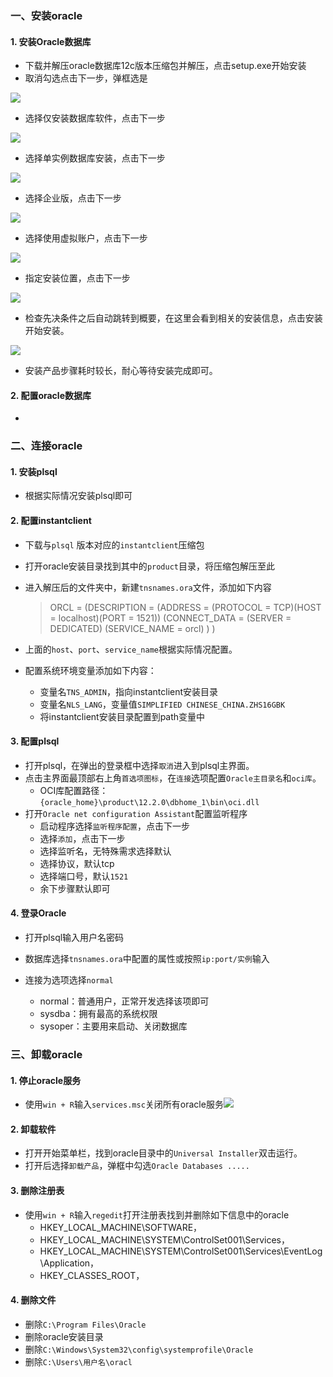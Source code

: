 ### 一、安装oracle

#### 1. 安装Oracle数据库

- 下载并解压oracle数据库12c版本压缩包并解压，点击setup.exe开始安装
- 取消勾选点击下一步，弹框选是

![](./doc/image/oracle_img/s1.jpg)

- 选择仅安装数据库软件，点击下一步

![](./doc/image/oracle_img/s2.jpg)

- 选择单实例数据库安装，点击下一步

![](./doc/image/oracle_img/s3.jpg)

- 选择企业版，点击下一步

![](./doc/image/oracle_img/s4.jpg)

- 选择使用虚拟账户，点击下一步

![](./doc/image/oracle_img/s5.jpg)

- 指定安装位置，点击下一步

![](./doc/image/oracle_img/s6.jpg)

- 检查先决条件之后自动跳转到概要，在这里会看到相关的安装信息，点击安装开始安装。

![](./doc/image/oracle_img/s7.jpg)

- 安装产品步骤耗时较长，耐心等待安装完成即可。

#### 2. 配置oracle数据库

- 

### 二、连接oracle

#### 1.  安装plsql

- 根据实际情况安装plsql即可

#### 2.  配置instantclient

- 下载与`plsql` 版本对应的`instantclient`压缩包

- 打开oracle安装目录找到其中的`product`目录，将压缩包解压至此

- 进入解压后的文件夹中，新建`tnsnames.ora`文件，添加如下内容

  > ORCL =
  >   (DESCRIPTION =
  >     (ADDRESS = (PROTOCOL = TCP)(HOST = localhost)(PORT = 1521))
  >     (CONNECT_DATA =
  >       (SERVER = DEDICATED)
  >       (SERVICE_NAME = orcl)
  >     )
  >   )

- 上面的`host`、`port`、`service_name`根据实际情况配置。

- 配置系统环境变量添加如下内容：

  - 变量名`TNS_ADMIN`，指向instantclient安装目录
  - 变量名`NLS_LANG`，变量值`SIMPLIFIED CHINESE_CHINA.ZHS16GBK`
  - 将instantclient安装目录配置到path变量中

#### 3.  配置plsql

- 打开plsql，在弹出的登录框中选择`取消`进入到plsql主界面。
- 点击主界面最顶部右上角`首选项图标`，在`连接`选项配置`Oracle主目录名`和`oci库`。
  - OCI库配置路径：`{oracle_home}\product\12.2.0\dbhome_1\bin\oci.dll`
- 打开`Oracle net configuration Assistant`配置监听程序
  - 启动程序选择`监听程序配置`，点击下一步
  - 选择`添加`，点击下一步
  - 选择监听名，无特殊需求选择默认
  - 选择协议，默认tcp
  - 选择端口号，默认`1521`
  - 余下步骤默认即可

#### 4. 登录Oracle

- 打开plsql输入用户名密码

- 数据库选择`tnsnames.ora`中配置的属性或按照`ip:port/实例`输入

- 连接为选项选择`normal`

  - normal：普通用户，正常开发选择该项即可
  - sysdba：拥有最高的系统权限
  - sysoper：主要用来启动、关闭数据库

  

### 三、卸载oracle

#### 1. 停止oracle服务

- 使用`win + R`输入`services.msc`关闭所有oracle服务![](./doc/image/oracle_img/1.png)

#### 2. 卸载软件

- 打开开始菜单栏，找到oracle目录中的`Universal Installer`双击运行。
- 打开后选择`卸载产品`，弹框中勾选`Oracle Databases .....`

#### 3. 删除注册表

- 使用`win + R`输入`regedit`打开注册表找到并删除如下信息中的oracle
  - HKEY_LOCAL_MACHINE\SOFTWARE，
  - HKEY_LOCAL_MACHINE\SYSTEM\ControlSet001\Services，
  - HKEY_LOCAL_MACHINE\SYSTEM\ControlSet001\Services\EventLog\Application， 
  - HKEY_CLASSES_ROOT，

#### 4. 删除文件

- 删除`C:\Program Files\Oracle`
- 删除oracle安装目录
- 删除`C:\Windows\System32\config\systemprofile\Oracle`
- 删除`C:\Users\用户名\oracl`

